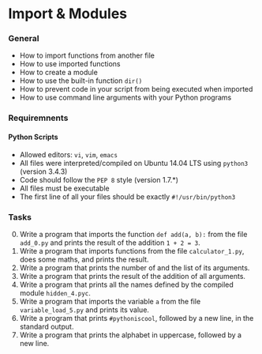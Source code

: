 # Import & Modules


### General

- How to import functions from another file
- How to use imported functions
- How to create a module
- How to use the built-in function `dir()`
- How to prevent code in your script from being executed when imported
- How to use command line arguments with your Python programs

### Requiremnents

#### Python Scripts
- Allowed editors: `vi`, `vim`, `emacs`
- All files were interpreted/compiled on Ubuntu 14.04 LTS using `python3` (version 3.4.3)
- Code should follow the `PEP 8` style (version 1.7.*)
- All files must be executable
- The first line of all your files should be exactly `#!/usr/bin/python3`

### Tasks

0. Write a program that imports the function `def add(a, b):` from the file `add_0.py` and prints the result of the addition `1 + 2 = 3`.
1. Write a program that imports functions from the file `calculator_1.py`, does some maths, and prints the result.
2. Write a program that prints the number of and the list of its arguments.
3. Write a program that prints the result of the addition of all arguments.
4. Write a program that prints all the names defined by the compiled module `hidden_4.pyc`.
5. Write a program that imports the variable `a` from the file `variable_load_5.py` and prints its value.
6. Write a program that prints `#pythoniscool`, followed by a new line, in the standard output.
7. Write a program that prints the alphabet in uppercase, followed by a new line.
